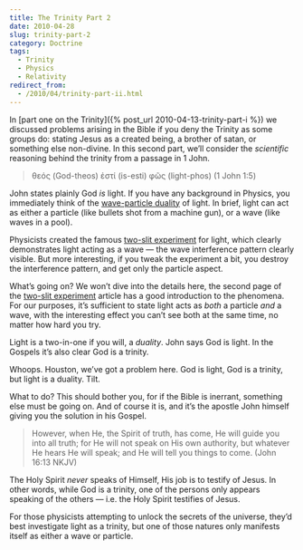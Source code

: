 ```yaml
---
title: The Trinity Part 2
date: 2010-04-28
slug: trinity-part-2
category: Doctrine
tags: 
  - Trinity
  - Physics
  - Relativity
redirect_from:
  - /2010/04/trinity-part-ii.html
---
```




In [part one on the Trinity]({% post_url 2010-04-13-trinity-part-i %}) we
discussed problems arising in the Bible if you deny the Trinity as some
groups do: stating Jesus as a created being, a brother of satan, or
something else non-divine. In this second part, we’ll consider the
*scientific* reasoning behind the trinity from a passage in 1 John.

> θεός (God-theos) ἐστί (is-esti) φῶς (light-phos) (1 John 1:5)

John states plainly God *is* light. If you have any background in
Physics, you immediately think of the [wave-particle duality](http://physics.about.com/od/lightoptics/a/waveparticle.htm) of
light. In brief, light can act as either a particle (like bullets shot
from a machine gun), or a wave (like waves in a pool).

Physicists created the famous [two-slit experiment](http://physics.about.com/od/lightoptics/a/doubleslit.htm)
for light, which clearly demonstrates light acting as a wave — the wave
interference pattern clearly visible. But more interesting, if you tweak
the experiment a bit, you destroy the interference pattern, and get only
the particle aspect.

What’s going on? We won’t dive into the details here, the second page of
the [two-slit experiment](http://physics.about.com/od/lightoptics/a/doubleslit.htm)
article has a good introduction to the phenomena. For our purposes, it’s
sufficient to state light acts as *both* a particle *and* a wave, with
the interesting effect you can’t see both at the same time, no matter
how hard you try.

Light is a two-in-one if you will, a *duality*. John says God is light.
In the Gospels it’s also clear God is a trinity.

Whoops. Houston, we’ve got a problem here. God is light, God is a
trinity, but light is a duality. Tilt.

What to do? This should bother you, for if the Bible is inerrant,
something else must be going on. And of course it is, and it’s the
apostle John himself giving you the solution in his Gospel.

> However, when He, the Spirit of truth, has come, He will guide you
> into all truth; for He will not speak on His own authority, but
> whatever He hears He will speak; and He will tell you things to come.
> (John 16:13 NKJV)

The Holy Spirit *never* speaks of Himself, His job is to testify of
Jesus. In other words, while God is a trinity, one of the persons only
appears speaking of the others — i.e. the Holy Spirit testifies
of Jesus.

For those physicists attempting to unlock the secrets of the universe,
they’d best investigate light as a trinity, but one of those natures
only manifests itself as either a wave or particle.

